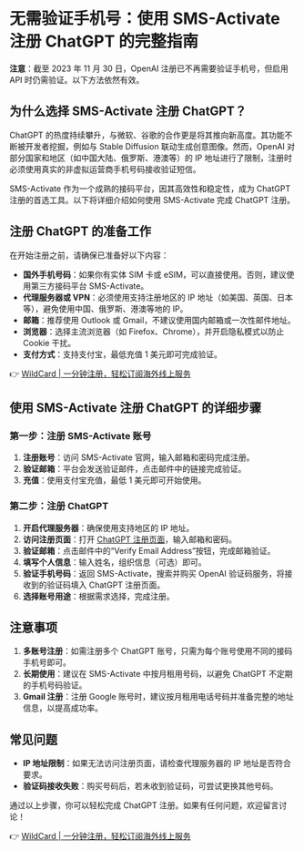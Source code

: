 # 无需验证手机号：使用 SMS-Activate 注册 ChatGPT 的完整指南

**注意**：截至 2023 年 11 月 30 日，OpenAI 注册已不再需要验证手机号，但启用 API 时仍需验证。以下方法依然有效。

## 为什么选择 SMS-Activate 注册 ChatGPT？

ChatGPT 的热度持续攀升，与微软、谷歌的合作更是将其推向新高度。其功能不断被开发者挖掘，例如与 Stable Diffusion 联动生成创意图像。然而，OpenAI 对部分国家和地区（如中国大陆、俄罗斯、港澳等）的 IP 地址进行了限制，注册时必须使用真实的非虚拟运营商手机号码接收验证短信。

SMS-Activate 作为一个成熟的接码平台，因其高效性和稳定性，成为 ChatGPT 注册的首选工具。以下将详细介绍如何使用 SMS-Activate 完成 ChatGPT 注册。

## 注册 ChatGPT 的准备工作

在开始注册之前，请确保已准备好以下内容：

- **国外手机号码**：如果你有实体 SIM 卡或 eSIM，可以直接使用。否则，建议使用第三方接码平台 SMS-Activate。
- **代理服务器或 VPN**：必须使用支持注册地区的 IP 地址（如美国、英国、日本等），避免使用中国、俄罗斯、港澳等地的 IP。
- **邮箱**：推荐使用 Outlook 或 Gmail，不建议使用国内邮箱或一次性邮件地址。
- **浏览器**：选择主流浏览器（如 Firefox、Chrome），并开启隐私模式以防止 Cookie 干扰。
- **支付方式**：支持支付宝，最低充值 1 美元即可完成验证。

👉 [WildCard | 一分钟注册，轻松订阅海外线上服务](https://bbtdd.com/WildCard)

## 使用 SMS-Activate 注册 ChatGPT 的详细步骤

### 第一步：注册 SMS-Activate 账号

1. **注册账号**：访问 SMS-Activate 官网，输入邮箱和密码完成注册。
2. **验证邮箱**：平台会发送验证邮件，点击邮件中的链接完成验证。
3. **充值**：使用支付宝充值，最低 1 美元即可开始使用。

### 第二步：注册 ChatGPT

1. **开启代理服务器**：确保使用支持地区的 IP 地址。
2. **访问注册页面**：打开 [ChatGPT 注册页面](https://beta.openai.com/signup)，输入邮箱和密码。
3. **验证邮箱**：点击邮件中的“Verify Email Address”按钮，完成邮箱验证。
4. **填写个人信息**：输入姓名，组织信息（可选）即可。
5. **验证手机号码**：返回 SMS-Activate，搜索并购买 OpenAI 验证码服务，将接收到的验证码填入 ChatGPT 注册页面。
6. **选择账号用途**：根据需求选择，完成注册。

## 注意事项

1. **多账号注册**：如需注册多个 ChatGPT 账号，只需为每个账号使用不同的接码手机号即可。
2. **长期使用**：建议在 SMS-Activate 中按月租用号码，以避免 ChatGPT 不定期的手机号码验证。
3. **Gmail 注册**：注册 Google 账号时，建议按月租用电话号码并准备完整的地址信息，以提高成功率。

## 常见问题

- **IP 地址限制**：如果无法访问注册页面，请检查代理服务器的 IP 地址是否符合要求。
- **验证码接收失败**：购买号码后，若未收到验证码，可尝试更换其他号码。

通过以上步骤，你可以轻松完成 ChatGPT 注册。如果有任何问题，欢迎留言讨论！

👉 [WildCard | 一分钟注册，轻松订阅海外线上服务](https://bbtdd.com/WildCard)